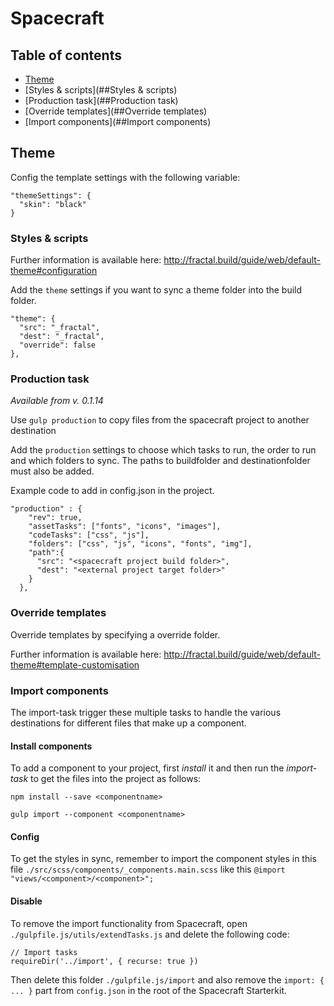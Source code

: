 # Spacecraft

## Table of contents

- [Theme](#theme)
- [Styles & scripts](##Styles & scripts)
- [Production task](##Production task)
- [Override templates](##Override templates)
- [Import components](##Import components)

## Theme

Config the template settings with the following variable:

```
"themeSettings": {
  "skin": "black"
}
```

### Styles & scripts

Further information is available here:
http://fractal.build/guide/web/default-theme#configuration

Add the ```theme``` settings if you want to sync a theme folder into the build folder.

```
"theme": {
  "src": "_fractal",
  "dest": "_fractal",
  "override": false
},
```

### Production task

*Available from v. 0.1.14*

Use ```gulp production``` to copy files from the spacecraft project to another destination

Add the ```production``` settings to choose which tasks to run, the order to run and which folders to sync. The paths to buildfolder and destinationfolder must also be added.

Example code to add in config.json in the project.
```
"production" : {
    "rev": true,
    "assetTasks": ["fonts", "icons", "images"],
    "codeTasks": ["css", "js"],
    "folders": ["css", "js", "icons", "fonts", "img"],
    "path":{
      "src": "<spacecraft project build folder>",
      "dest": "<external project target folder>"     
    }
  }, 
```

### Override templates

Override templates by specifying a override folder.

Further information is available here:
http://fractal.build/guide/web/default-theme#template-customisation

### Import components

The import-task trigger these multiple tasks to handle the various
destinations for different files that make up a component.

#### Install components
To add a component to your project, first *install* it and then run the 
*import-task* to get the files into the project as follows:

``npm install --save <componentname>``

``gulp import --component <componentname>``

#### Config
To get the styles in sync, remember to import the component styles
in this file ``./src/scss/components/_components.main.scss`` like this
``@import "views/<component>/<component>";``

#### Disable
To remove the import functionality from Spacecraft, open
``./gulpfile.js/utils/extendTasks.js`` and delete the following
code:

```
// Import tasks
requireDir('../import', { recurse: true })
```

Then delete this folder ``./gulpfile.js/import`` and also remove the 
``import: { ... }`` part from ``config.json`` in the root of the 
Spacecraft Starterkit.